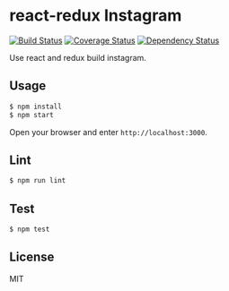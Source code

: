 # react-redux Instagram

[![Build Status](https://travis-ci.org/neighborhood999/react-redux-instagram.svg?branch=master)](https://travis-ci.org/neighborhood999/react-redux-instagram)
[![Coverage Status](https://coveralls.io/repos/github/neighborhood999/react-redux-instagram/badge.svg?branch=master)](https://coveralls.io/github/neighborhood999/react-redux-instagram?branch=master)
[![Dependency Status](https://david-dm.org/neighborhood999/react-redux-instagram.svg)](https://david-dm.org/neighborhood999/react-redux-instagram)

Use react and redux build instagram.

## Usage

```sh
$ npm install
$ npm start
```

Open your browser and enter `http://localhost:3000`.

## Lint

```sh
$ npm run lint
```

## Test

```sh
$ npm test
```

## License

MIT
